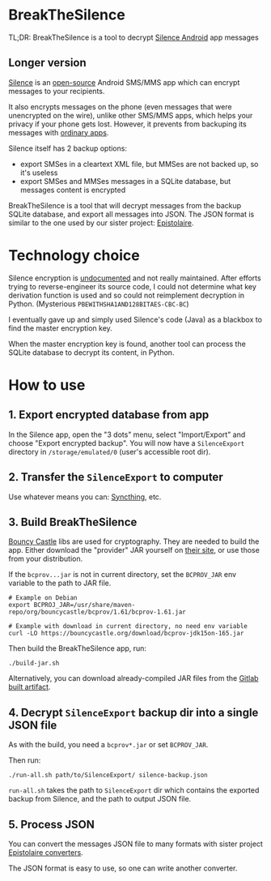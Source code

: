 # BreakTheSilence

TL;DR: BreakTheSilence is a tool to decrypt [Silence Android](https://f-droid.org/app/org.smssecure.smssecure) app messages

## Longer version

[Silence](https://silence.im/) is an [open-source](https://f-droid.org/app/org.smssecure.smssecure) Android SMS/MMS app which can encrypt
messages to your recipients.

It also encrypts messages on the phone (even messages that were unencrypted on the wire), unlike other SMS/MMS apps, which helps your privacy if your phone gets lost.
However, it prevents from backuping its messages with [ordinary apps](https://f-droid.org/packages/re.indigo.epistolaire).

Silence itself has 2 backup options:
- export SMSes in a cleartext XML file, but MMSes are not backed up, so it's useless
- export SMSes and MMSes messages in a SQLite database, but messages content is encrypted

BreakTheSilence is a tool that will decrypt messages from the backup SQLite database, and export all messages into JSON.
The JSON format is similar to the one used by our sister project: [Epistolaire](https://gitlab.com/hydrargyrum/epistolaire).

# Technology choice

Silence encryption is [undocumented](https://git.silence.dev/Silence/Silence-Android/-/issues/783) and not really maintained.
After efforts trying to reverse-engineer its source code, I could not determine what key derivation function is used and so could not reimplement decryption in Python. (Mysterious `PBEWITHSHA1AND128BITAES-CBC-BC`)

I eventually gave up and simply used Silence's code (Java) as a blackbox to find the master encryption key.

When the master encryption key is found, another tool can process the SQLite database to decrypt its content, in Python.

# How to use
## 1. Export encrypted database from app
In the Silence app, open the "3 dots" menu, select "Import/Export" and choose "Export encrypted backup".
You will now have a `SilenceExport` directory in `/storage/emulated/0` (user's accessible root dir).

## 2. Transfer the `SilenceExport` to computer
Use whatever means you can: [Syncthing](https://f-droid.org/packages/com.nutomic.syncthingandroid), etc.

## 3. Build BreakTheSilence
[Bouncy Castle](https://bouncycastle.org/) libs are used for cryptography.
They are needed to build the app. Either download the "provider" JAR yourself on [their site](https://bouncycastle.org/latest_releases.html), or use those from your distribution.

If the `bcprov...jar` is not in current directory, set the `BCPROV_JAR` env variable to the path to JAR file.

	# Example on Debian
	export BCPROJ_JAR=/usr/share/maven-repo/org/bouncycastle/bcprov/1.61/bcprov-1.61.jar

	# Example with download in current directory, no need env variable
	curl -LO https://bouncycastle.org/download/bcprov-jdk15on-165.jar

Then build the BreakTheSilence app, run:

	./build-jar.sh

Alternatively, you can download already-compiled JAR files from the [Gitlab built artifact](https://gitlab.com/hydrargyrum/breakthesilence/pipelines).

## 4. Decrypt `SilenceExport` backup dir into a single JSON file
As with the build, you need a `bcprov*.jar` or set `BCPROV_JAR`.

Then run:

	./run-all.sh path/to/SilenceExport/ silence-backup.json

`run-all.sh` takes the path to `SilenceExport` dir which contains the exported backup from Silence, and the path to output JSON file.

## 5. Process JSON
You can convert the messages JSON file to many formats with sister project [Epistolaire converters](https://gitlab.com/hydrargyrum/epistolaire/-/tree/master/converters).

The JSON format is easy to use, so one can write another converter.
